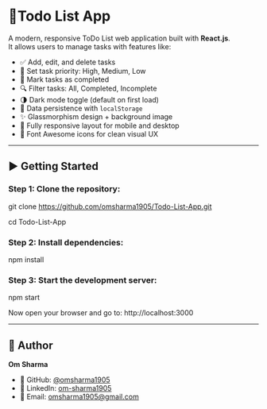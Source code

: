 # 📝Todo List App

A modern, responsive ToDo List web application built with **React.js**.  
It allows users to manage tasks with features like:

- ✅ Add, edit, and delete tasks  
- 📌 Set task priority: High, Medium, Low  
- 🎯 Mark tasks as completed  
- 🔍 Filter tasks: All, Completed, Incomplete  
- 🌗 Dark mode toggle (default on first load)  
- 💾 Data persistence with `localStorage`  
- ✨ Glassmorphism design + background image  
- 📱 Fully responsive layout for mobile and desktop  
- 🧩 Font Awesome icons for clean visual UX

---

## ▶️ Getting Started

### Step 1: Clone the repository:
git clone https://github.com/omsharma1905/Todo-List-App.git

cd Todo-List-App

### Step 2: Install dependencies:
npm install

### Step 3: Start the development server:
npm start

Now open your browser and go to: http://localhost:3000

---

## 👤 Author

**Om Sharma**

- 🔗 GitHub: [@omsharma1905](https://github.com/omsharma1905)
- 💼 LinkedIn: [om-sharma1905](https://www.linkedin.com/in/om-sharma1905/)
- 📧 Email: omsharma1905@gmail.com